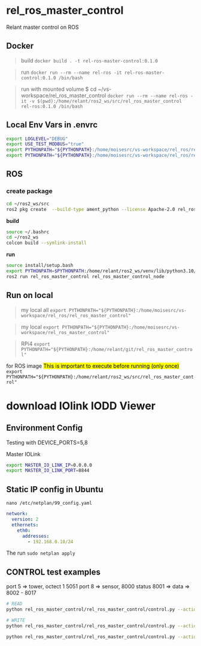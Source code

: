 # rel_ros_master_control
Relant master control on ROS

## Docker

>build
`docker build . -t rel-ros-master-control:0.1.0`

>run
`docker run --rm --name rel-ros -it rel-ros-master-control:0.1.0 /bin/bash`

>run with mounted volume
$ cd ~/vs-workspace/rel_ros_master_control
`docker run --rm --name rel-ros -it -v $(pwd):/home/relant/ros2_ws/src/rel_ros_master_control rel-ros:0.1.0 /bin/bash`


## Local Env Vars in .envrc
```bash
export LOGLEVEL="DEBUG"
export USE_TEST_MODBUS="true"
export PYTHONPATH="${PYTHONPATH}:/home/moisesrc/vs-workspace/rel_ros/rel_ros_master_control"
export PYTHONPATH="${PYTHONPATH}:/home/moisesrc/vs-workspace/rel_ros/rel_ros_hmi"
```

## ROS

### create package

```bash
cd ~/ros2_ws/src
ros2 pkg create  --build-type ament_python --license Apache-2.0 rel_ros_master_control
```

**build**

```bash
source ~/.bashrc
cd ~/ros2_ws
colcon build --symlink-install
```

**run**

```bash
source install/setup.bash
export PYTHONPATH=$PYTHONPATH:/home/relant/ros2_ws/venv/lib/python3.10/site-packages
ros2 run rel_ros_master_control rel_ros_master_control_node
```

## Run on local

> my local all
`export PYTHONPATH="${PYTHONPATH}:/home/moisesrc/vs-workspace/rel_ros/rel_ros_master_control"`


> my local
`export PYTHONPATH="${PYTHONPATH}:/home/moisesrc/vs-workspace/rel_ros_master_control"`

> RPi4
`export PYTHONPATH="${PYTHONPATH}:/home/relant/git/rel_ros_master_control"`



for ROS image
<mark>This is important to execute before running (only once)</mark>
`export PYTHONPATH="${PYTHONPATH}:/home/relant/ros2_ws/src/rel_ros_master_control"`

# download IOlink IODD Viewer


## Environment Config
Testing with DEVICE_PORTS=5,8

Master IOLink
```bash
export MASTER_IO_LINK_IP=0.0.0.0
export MASTER_IO_LINK_PORT=8844
```

## Static IP config in Ubuntu

`nano /etc/netplan/99_config.yaml`

```yaml
network:
  version: 2
  ethernets:
    eth0:
      addresses:
        - 192.168.0.10/24
```
The run
`sudo netplan apply`

## CONTROL test examples
port 5 => tower, octect 1 5051
port 8 => sensor, 8000 status 8001 => data => 8002 - 8017

```bash
# READ
python rel_ros_master_control/rel_ros_master_control/control.py --action read --register 8001

# WRITE
python rel_ros_master_control/rel_ros_master_control/control.py --action write --register 5051 --value 1`

python rel_ros_master_control/rel_ros_master_control/control.py --action write --register 5052 --value 1`
```
